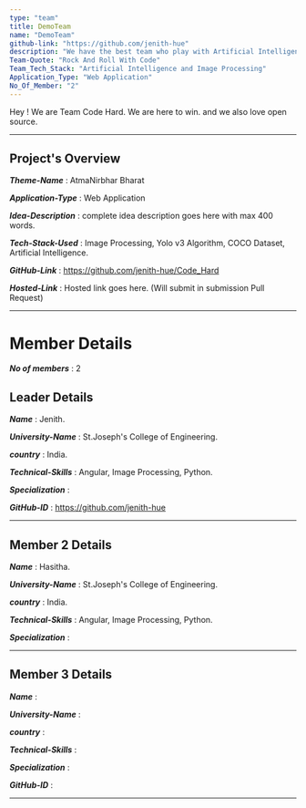 ```yaml
---
type: "team"                                                        
title: DemoTeam
name: "DemoTeam"
github-link: "https://github.com/jenith-hue"
description: "We have the best team who play with Artificial Intelligence and Machine Learning at it's peak"
Team-Quote: "Rock And Roll With Code"
Team_Tech_Stack: "Artificial Intelligence and Image Processing"
Application_Type: "Web Application"
No_Of_Member: "2"
---
```


Hey ! We are Team Code Hard. We are here to win. and we also love open source.

---

## Project's Overview

_**Theme-Name**_ : AtmaNirbhar Bharat

_**Application-Type**_ :   Web Application

_**Idea-Description**_ :   complete idea description goes here with max 400 words.

_**Tech-Stack-Used**_ :   Image Processing, Yolo v3 Algorithm, COCO Dataset, Artificial Intelligence.

_**GitHub-Link**_ :   https://github.com/jenith-hue/Code_Hard

_**Hosted-Link**_ :    Hosted link goes here. (Will submit in submission Pull Request)

---

# Member Details

_**No of members**_ : 2



## Leader Details

_**Name**_ : Jenith.

_**University-Name**_ : St.Joseph's College of Engineering.

_**country**_ : India.
 
_**Technical-Skills**_ : Angular, Image Processing, Python.

_**Specialization**_ : 

_**GitHub-ID**_ :  https://github.com/jenith-hue

---

## Member 2 Details

_**Name**_ : Hasitha.

_**University-Name**_ : St.Joseph's College of Engineering.

_**country**_ : India.
 
_**Technical-Skills**_ : Angular, Image Processing, Python.

_**Specialization**_ :
 
---


## Member 3 Details

_**Name**_ :

_**University-Name**_ : 

_**country**_ :
 
_**Technical-Skills**_ :

_**Specialization**_ :

_**GitHub-ID**_ :  

---





